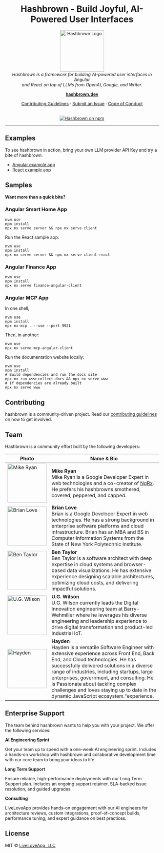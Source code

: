 <h1 align="center">Hashbrown - Build Joyful, AI-Powered User Interfaces</h1>

<p align="center">
  <img src="www/public/image/logo/brand-mark.svg" alt="Hashbrown Logo" width="144px" height="136px"/>
  <br>
  <em>Hashbrown is a framework for building AI-powered user interfaces in Angular
    <br> and React on top of LLMs from OpenAI, Google, and Writer.</em>
  <br>
</p>

<p align="center">
  <a href="https://hashbrown.dev/"><strong>hashbrown.dev</strong></a>
  <br>
</p>

<p align="center">
  <a href="CONTRIBUTING.md">Contributing Guidelines</a>
  ·
  <a href="https://github.com/liveloveapp/hashbrown/issues">Submit an Issue</a>
  ·
  <a href="CODE_OF_CONDUCT.md">Code of Conduct</a>
  <br>
  <br>
</p>

<p align="center">
  <a href="https://www.npmjs.com/@hashbrownai/core">
    <img src="https://img.shields.io/npm/v/@hashbrownai/core.svg?logo=npm&logoColor=fff&label=NPM+package&color=orange" alt="Hashbrown on npm" />
  </a>
</p>

<hr>

## Examples

To see hashbrown in action, bring your own LLM provider API Key and try a bite of hashbrown:

- [Angular example app](https://hashbrown.dev/examples/angular/ui-chat)
- [React example app](https://hashbrown.dev/examples/react/ui-chat)

## Samples

**Want more than a quick bite?**

### Angular Smart Home App

```shell
nvm use
npm install
npx nx serve server && npx nx serve client
```

Run the React sample app:

```shell
nvm use
npm install
npx nx serve server && npx nx serve client-react
```

### Angular Finance App

```shell
nvm use
npm install
npx nx serve finance-angular-client
```

### Angular MCP App

In one shell,

```shell
nvm use
npm install
npx nx-mcp . --sse --port 9921
```

Then, in another:

```shell
nvm use
npx nx serve mcp-angular-client
```
Run the documentation website locally:

```shell
nvm use
npm install
# Build dependencies and run the docs site
npx nx run www:collect-docs && npx nx serve www
# If dependencies are already built
npx nx serve www
```

## Contributing

hashbrown is a community-driven project. Read our [contributing guidelines](./CONTRIBUTING.md) on how to get involved.

## Team

Hashbrown is a community effort built by the following developers:

| Photo                                                                                                                   | Name & Bio                                                                                                                                                                                                                                                                                                                                                                                                        |
| ----------------------------------------------------------------------------------------------------------------------- | ----------------------------------------------------------------------------------------------------------------------------------------------------------------------------------------------------------------------------------------------------------------------------------------------------------------------------------------------------------------------------------------------------------------- |
| <a href="https://github.com/mikeryandev"><img src="www/public/image/team/mike.png" alt="Mike Ryan" width="128px"/></a>  | **Mike Ryan**<br>Mike Ryan is a Google Developer Expert in web technologies and a co-creator of [NgRx](https://github.com/ngrx/platform). He prefers his hashbrowns smothered, covered, peppered, and capped.                                                                                                                                                                                                     |
| <a href="https://github.com/blove"><img src="www/public/image/team/brian.png" alt="Brian Love" width="128px"/></a>      | **Brian Love**<br>Brian is a Google Developer Expert in web technologies. He has a strong background in enterprise software platforms and cloud infrastructure. Brian has an MBA and BS in Computer Information Systems from the State of New York Polytechnic Institute.                                                                                                                                         |
| <a href="https://github.com/bentaylordev"><img src="www/public/image/team/ben.png" alt="Ben Taylor" width="128px"/></a> | **Ben Taylor**<br>Ben Taylor is a software architect with deep expertise in cloud systems and browser-based data visualizations. He has extensive experience designing scalable architectures, optimizing cloud costs, and delivering impactful solutions.                                                                                                                                                        |
| <a href="https://github.com/c0yote"><img src="www/public/image/team/ug.png" alt="U.G. Wilson" width="128px"/></a>       | **U.G. Wilson**<br>U.G. Wilson currently leads the Digital Innovation engineering team at Barry-Wehmiller where he leverages his diverse engineering and leadership experience to drive digital transformation and product-led Industrial IoT.                                                                                                                                                                    |
| <a href="https://github.com/hb-coding"><img src="www/public/image/team/hayden.png" alt="Hayden" width="128px"/></a>     | **Hayden**<br>Hayden is a versatile Software Engineer with extensive experience across Front End, Back End, and Cloud technologies. He has successfully delivered solutions in a diverse range of industries, including startups, large enterprises, government, and consulting. He is Passionate about tackling complex challenges and loves staying up to date in the dynamic JavaScript ecosystem."experience. |

## Enterprise Support

The team behind hashbrown wants to help you with your project. We offer the following services:

**AI Engineering Sprint**

Get your team up to speed with a one-week AI engineering sprint. Includes a hands-on workshop with hashbrown and collaborative development time with our core team to bring your ideas to life.

**Long Term Support**

Ensure reliable, high-performance deployments with our Long Term Support plan. Includes an ongoing support retainer, SLA-backed issue resolution, and guided upgrades.

**Consulting**

LiveLoveApp provides hands-on engagement with our AI engineers for architecture reviews, custom integrations, proof-of-concept builds, performance tuning, and expert guidance on best practices.

## License

MIT © [LiveLoveApp, LLC](https://liveloveapp.com)
